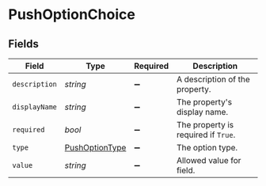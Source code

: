 # PushOptionChoice


## Fields

| Field                                                   | Type                                                    | Required                                                | Description                                             |
| ------------------------------------------------------- | ------------------------------------------------------- | ------------------------------------------------------- | ------------------------------------------------------- |
| `description`                                           | *string*                                                | :heavy_minus_sign:                                      | A description of the property.                          |
| `displayName`                                           | *string*                                                | :heavy_minus_sign:                                      | The property's display name.                            |
| `required`                                              | *bool*                                                  | :heavy_minus_sign:                                      | The property is required if `True`.                     |
| `type`                                                  | [PushOptionType](../../models/shared/PushOptionType.md) | :heavy_minus_sign:                                      | The option type.                                        |
| `value`                                                 | *string*                                                | :heavy_minus_sign:                                      | Allowed value for field.                                |